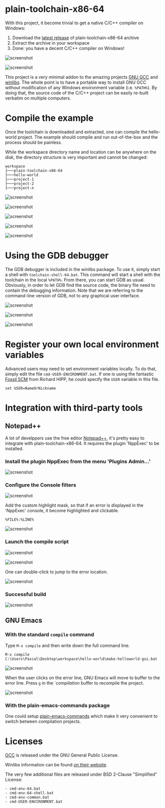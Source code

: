 # plain-toolchain-x86-64

With this project, it become trivial to get a native C/C++ compiler on Windows:

1. Download the [latest release](https://github.com/pascalcombier/plain-toolchain-x86-64/releases) of
   plain-toolchain-x86-64 archive
2. Extract the archive in your workspace
3. Done: you have a decent C/C++ compiler on Windows!

![screenshot](docs/images/toolchain-directory-shell.png)

![screenshot](docs/images/screenshot-gcc-version.png)

This project is a very minimal addon to the amazing projects [GNU
GCC](http://gcc.gnu.org) and [winlibs](https://winlibs.com/). The whole point is
to have a portable way to install GNU GCC without modification of any Windows
environment variable (i.e. `%PATH%`). By doing that, the source code of the
C/C++ project can be easily re-built verbatim on multiple computers.

# Compile the example

Once the toolchain is downloaded and extracted, one can compile the hello-world
project. The example should compile and run out-of-the-box and the process
should be painless.

While the workspace directory name and location can be anywhere on the disk, the
directory structure is very important and cannot be changed:

```
workspace
├───plain-toolchain-x86-64
├───hello-world
├───project-1
├───project-2
├───project-n
```

![screenshot](docs/images/screenshot-hello-world-directory.png)

![screenshot](docs/images/screenshot-hello-world-directory-content-make-hello-gui.png)

![screenshot](docs/images/screenshot-hello-world-gui-compile.png)

![screenshot](docs/images/screenshot-hello-world-binaries.png)

![screenshot](docs/images/screenshot-hello-world-gui.png)

# Using the GDB debugger

The GDB debugger is included in the winlibs package. To use it, simply start a
shell with `toolchain-shell-64.bat`. This command will start a shell with the
toolchain in the local `%PATH%`. From there, you can start GDB as
usual. Obviously, in order to let GDB find the source code, the binary file need
to contain the debugging information. Note that we are referring to the
command-line version of GDB, not to any graphical user interface.

![screenshot](docs/images/screenshot-hello-world-directory-content-shell.png)

![screenshot](docs/images/screenshot-hello-world-gdb-session-1.png)

![screenshot](docs/images/screenshot-hello-world-gdb-session-2.png)

# Register your own local environment variables

Advanced users may need to set environment variables locally. To do that, simply
edit the file `cmd-USER-ENVIRONMENT.bat`. If one is using the fantastic [Fossil
SCM](https://fossil-scm.org/) from Richard HIPP, he could specify the `USER`
variable in this file.

	set USER=NameOrNickname

# Integration with third-party tools

## Notepad++

A lot of develppers use the free editor
[Notepad++](https://notepad-plus-plus.org), it's pretty easy to integrate with
plain-toolchain-x86-64. It requires the plugin 'NppExec' to be installed.

### Install the plugin NppExec from the menu 'Plugins Admin...'

![screenshot](docs/images/screenshot-npp-exec.png)

### Configure the Console filters

![screenshot](docs/images/screenshot-npp-exec-settings-highlight.png)

Add the custom highlight mask, so that if an error is displayed in the 'NppExec'
console, it become highlighted and clickable.

	%FILE%:%LINE%

![screenshot](docs/images/screenshot-npp-exec-command-highlight.png)

### Launch the compile script

![screenshot](docs/images/screenshot-npp-exec-settings-execute.png)

![screenshot](docs/images/screenshot-npp-exec-command.png)

One can double-click to jump to the error location.

![screenshot](docs/images/screenshot-npp-exec-command-double-click.png)

### Successful build

![screenshot](docs/images/screenshot-npp-exec-successfully.png)

## GNU Emacs

### With the standard `compile` command

Type `M-x compile` and then write down the full command line.

```
M-x compile
C:\Users\Pascal\Desktop\workspace\hello-world\make-helloworld-gui.bat
```

![screenshot](docs/images/screenshot-emacs-compile-error.png)

When the user clicks on the error line, GNU Emacs will move to buffer to the
error line. Press `g` in the `*compilation* buffer to recompile the project.

![screenshot](docs/images/screenshot-emacs-compile-successful.png)

### With the plain-emacs-commands package

One could setup
[plain-emacs-commands](https://github.com/pascalcombier/plain-emacs-commands)
which make it very convenient to switch between compilation projects.

# Licenses

[GCC](http://gcc.gnu.org) is released under the GNU General Public License.

Winlibs information can be found [on their website](https://winlibs.com).

The very few additional files are released under BSD 2-Clause "Simplified"
License:

```
- cmd-env-64.bat
- cmd-env-64-shell.bat
- cmd-env-common.bat
- cmd-USER-ENVIRONMENT.bat
```
